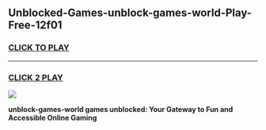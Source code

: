 
## Unblocked-Games-unblock-games-world-Play-Free-12f01
<h3>
<a href="https://premium76.site?title=unblock-games-world&ref=18A1">CLICK TO PLAY</a></h3>
<hr>

<h3>
<a href="https://premium76.site?title=unblock-games-world&ref=18A1">CLICK 2 PLAY</a>
  
</h3>

<a href="https://premium76.site?title=unblock-games-world&ref=18A1"><img src="https://clearcache.store/games.png"></a>


**unblock-games-world games unblocked: Your Gateway to Fun and Accessible Online Gaming**
